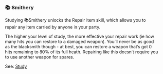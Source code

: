 ### 📚 Smithery
Studying 📚Smithery unlocks the Repair Item skill, which allows you to repair any item carried by anyone in your
  party.

The higher your level of study, the more effective your repair work (ie how many hits you can restore to a damaged
  weapon). You’ll never be as good as the blacksmith though - at best, you can restore a weapon that’s got 0 hits
  remaining to 80% of its full heath. Repairing like this doesn’t require you to use another weapon for spares.

See: [Study](/locations/trade_school/study.md)


